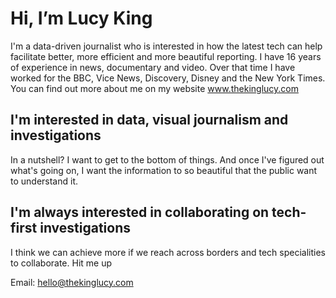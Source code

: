 # Hi, I’m Lucy King
I'm a data-driven journalist who is interested in how the latest tech can help facilitate better, more efficient and more beautiful reporting. I have 16 years of experience in news, documentary and video. Over that time I have worked for the BBC, Vice News, Discovery, Disney and the New York Times. You can find out more about me on my website www.thekinglucy.com

## I'm interested in data, visual journalism and investigations
In a nutshell? I want to get to the bottom of things. And once I've figured out what's going on, I want the information to so beautiful that the public want to understand it.

## I'm always interested in collaborating on tech-first investigations
I think we can achieve more if we reach across borders and tech specialities to collaborate. Hit me up

Email: hello@thekinglucy.com


      
      
